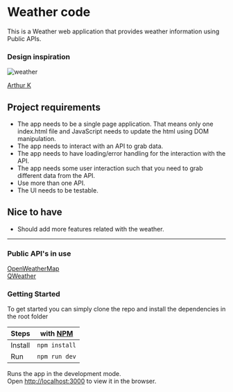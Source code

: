 # Weather code

This is a Weather web application that provides weather information using Public APIs.

### Design inspiration

<img alt="weather" src="https://cdn.dribbble.com/users/2158940/screenshots/7118235/media/1ea59d43e8e99a529220bed091f8eb84.png?compress=1&resize=1200x900" />

[Arthur K](https://dribbble.com/thearthurk)

## Project requirements

- The app needs to be a single page application. That means only one index.html file and JavaScript needs to update the html using DOM manipulation.
- The app needs to interact with an API to grab data.
- The app needs to have loading/error handling for the interaction with the API.
- The app needs some user interaction such that you need to grab different data from the API.
- Use more than one API.
- The UI needs to be testable.

## Nice to have

- Should add more features related with the weather.

---

### Public API's in use

[OpenWeatherMap](https://openweathermap.org/api) <br>
[QWeather](https://dev.qweather.com/en/)

### Getting Started

To get started you can simply clone the repo and install the dependencies in the root folder

| Steps   | with [NPM](https://www.npmjs.com/) |
| ------- | ---------------------------------- |
| Install | `npm install`                      |
| Run     | `npm run dev`                      |

Runs the app in the development mode.<br />
Open [http://localhost:3000](http://localhost:3000) to view it in the browser.
